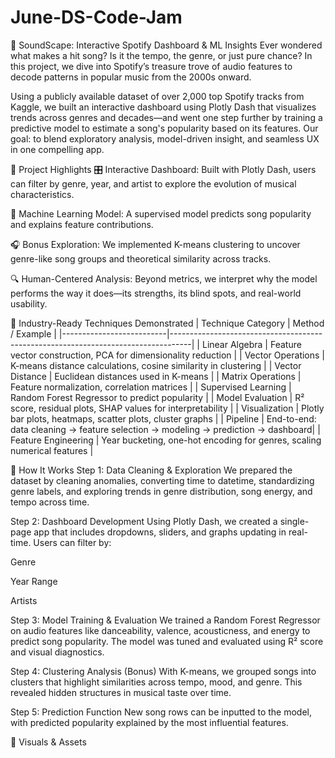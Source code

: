 # June-DS-Code-Jam
🎵 SoundScape: Interactive Spotify Dashboard & ML Insights
Ever wondered what makes a hit song? Is it the tempo, the genre, or just pure chance? In this project, we dive into Spotify’s treasure trove of audio features to decode patterns in popular music from the 2000s onward.

Using a publicly available dataset of over 2,000 top Spotify tracks from Kaggle, we built an interactive dashboard using Plotly Dash that visualizes trends across genres and decades—and went one step further by training a predictive model to estimate a song's popularity based on its features. Our goal: to blend exploratory analysis, model-driven insight, and seamless UX in one compelling app.

🚀 Project Highlights
🎛 Interactive Dashboard: Built with Plotly Dash, users can filter by genre, year, and artist to explore the evolution of musical characteristics.

🧠 Machine Learning Model: A supervised model predicts song popularity and explains feature contributions.

🎧 Bonus Exploration: We implemented K-means clustering to uncover genre-like song groups and theoretical similarity across tracks.

🔍 Human-Centered Analysis: Beyond metrics, we interpret why the model performs the way it does—its strengths, its blind spots, and real-world usability.

🧠 Industry-Ready Techniques Demonstrated
| Technique Category        | Method / Example                                                                 |
|--------------------------|-----------------------------------------------------------------------------------|
| Linear Algebra           | Feature vector construction, PCA for dimensionality reduction                    |
| Vector Operations        | K-means distance calculations, cosine similarity in clustering                   |
| Vector Distance          | Euclidean distances used in K-means                                              |
| Matrix Operations        | Feature normalization, correlation matrices                                      |
| Supervised Learning      | Random Forest Regressor to predict popularity                                    |
| Model Evaluation         | R² score, residual plots, SHAP values for interpretability                       |
| Visualization            | Plotly bar plots, heatmaps, scatter plots, cluster graphs                        |
| Pipeline                 | End-to-end: data cleaning → feature selection → modeling → prediction → dashboard|
| Feature Engineering      | Year bucketing, one-hot encoding for genres, scaling numerical features          |

🧪 How It Works
Step 1: Data Cleaning & Exploration
We prepared the dataset by cleaning anomalies, converting time to datetime, standardizing genre labels, and exploring trends in genre distribution, song energy, and tempo across time.

Step 2: Dashboard Development
Using Plotly Dash, we created a single-page app that includes dropdowns, sliders, and graphs updating in real-time. Users can filter by:

Genre

Year Range

Artists

Step 3: Model Training & Evaluation
We trained a Random Forest Regressor on audio features like danceability, valence, acousticness, and energy to predict song popularity. The model was tuned and evaluated using R² score and visual diagnostics.

Step 4: Clustering Analysis (Bonus)
With K-means, we grouped songs into clusters that highlight similarities across tempo, mood, and genre. This revealed hidden structures in musical taste over time.

Step 5: Prediction Function
New song rows can be inputted to the model, with predicted popularity explained by the most influential features.

📂 Visuals & Assets
